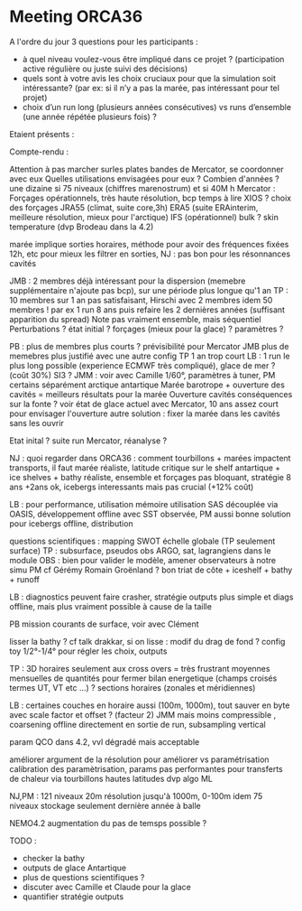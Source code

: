 # Meeting ORCA36

A l'ordre du jour 3 questions pour les participants :

  - à quel niveau voulez-vous être impliqué dans ce projet ? (participation active régulière ou juste suivi des décisions)
  - quels sont à votre avis les choix cruciaux pour que la simulation soit intéressante? (par ex: si il n’y a pas la marée, pas intéressant pour tel projet)
  - choix d’un run long (plusieurs années consécutives) vs runs d’ensemble (une année répétée plusieurs fois) ?


Etaient présents : 

Compte-rendu :

Attention à pas marcher surles plates bandes de Mercator, se coordonner avec eux
Quelles utilisations envisagées pour eux ?
Combien d'années ? une dizaine si 75 niveaux (chiffres marenostrum) et si 40M h 
Mercator : Forçages opérationnels, très haute résolution, bcp temps à lire
XIOS ?
choix des forçages JRA55 (climat, suite core,3h) ERA5 (suite ERAinterim, meilleure résolution, mieux pour l'arctique) IFS (opérationnel)
bulk ? skin temperature (dvp Brodeau dans la 4.2)

marée implique sorties horaires, méthode pour avoir des fréquences fixées 12h, etc pour mieux les filtrer en sorties, NJ : pas bon pour les résonnances cavités

JMB : 2 membres déjà intéressant pour la dispersion (memebre supplémentaire n'ajoute pas bcp), sur une période plus longue qu'1 an
TP : 10 membres sur 1 an pas satisfaisant, Hirschi avec 2 membres idem 50 membres !
par ex 1 run 8 ans puis refaire les 2 dernières années (suffisant apparition du spread)
Note pas vraiment ensemble, mais séquentiel
Perturbations ? état initial ? forçages (mieux pour la glace) ? paramètres ?

PB : plus de membres plus courts ? prévisibilité pour Mercator 
JMB plus de memebres plus justifié avec une autre config 
TP 1 an trop court
LB : 1 run le plus long possible (experience ECMWF très compliqué), glace de mer ? (coût 30%) SI3 ?
JMM : voir avec Camille 1/60°, paramètres à tuner, PM certains séparément arctique antartique
Marée barotrope + ouverture des cavités = meilleurs résultats pour la marée
Ouverture cavités conséquences sur la fonte ? voir état de glace actuel avec Mercator, 10 ans assez court pour envisager l'ouverture
autre solution : fixer la marée dans les cavités sans les ouvrir

Etat inital ? suite run Mercator, réanalyse ?

NJ : quoi regarder dans ORCA36 : comment tourbillons + marées impactent transports, il faut marée réaliste, latitude critique sur le shelf antartique + ice shelves + bathy réaliste, ensemble et forçages pas bloquant, stratégie 8 ans +2ans ok, icebergs interessants mais pas crucial (+12% coût)

LB : pour performance, utilisation mémoire utilisation SAS découplée via OASIS, développement offline avec SST observée, PM aussi bonne solution pour icebergs offline, distribution

questions scientifiques : mapping SWOT échelle globale (TP seulement surface)
TP : subsurface, pseudos obs ARGO, sat, lagrangiens dans le module OBS : bien pour valider le modèle, amener observateurs à notre simu PM cf Gérémy Romain Groënland ? bon triat de côte + iceshelf + bathy + runoff

LB : diagnostics peuvent faire crasher, stratégie outputs plus simple et diags offline, mais plus vraiment possible à cause de la taille

PB mission courants de surface, voir avec Clément

lisser la bathy ? cf talk drakkar, si on lisse : modif du drag de fond ?
config toy 1/2°-1/4° pour régler les choix, outputs

TP : 3D horaires seulement aux cross overs = très frustrant
moyennes mensuelles de quantités pour fermer bilan energetique (champs croisés termes UT, VT etc ...) ? sections horaires (zonales et méridiennes)

LB : certaines couches en horaire aussi (100m, 1000m), tout sauver en byte avec scale factor et offset ? (facteur 2) JMM mais moins compressible , coarsening offline directement en sortie de run, subsampling vertical

param QCO dans 4.2, vvl dégradé mais acceptable

améliorer argument de la résolution pour améliorer vs paramétrisation
calibration des paramètrisation, params pas performantes pour transferts de chaleur via tourbillons hautes latitudes
dvp algo ML

NJ,PM :  121 niveaux 20m résolution jusqu'à 1000m, 0-100m idem 75 niveaux
stockage seulement dernière année à balle

NEMO4.2 augmentation du pas de temsps possible ?

TODO :
  - checker la bathy
  - outputs de glace Antartique
  - plus de questions scientifiques ?
  - discuter avec Camille et Claude pour la glace
  - quantifier stratégie outputs






